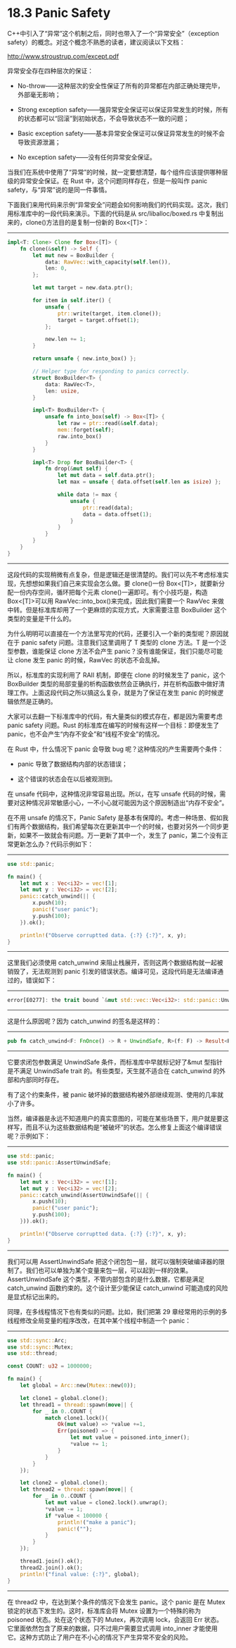 # 18.3 Panic Safety

C++中引入了“异常”这个机制之后，同时也带入了一个“异常安全”（exception safety）的概念。对这个概念不熟悉的读者，建议阅读以下文档：

<http://www.stroustrup.com/except.pdf>

异常安全存在四种层次的保证：

* No-throw——这种层次的安全性保证了所有的异常都在内部正确处理完毕，外部毫无影响；

* Strong exception safety——强异常安全保证可以保证异常发生的时候，所有的状态都可以“回滚”到初始状态，不会导致状态不一致的问题；

* Basic exception safety——基本异常安全保证可以保证异常发生的时候不会导致资源泄漏；

* No exception safety——没有任何异常安全保证。

当我们在系统中使用了“异常”的时候，就一定要想清楚，每个组件应该提供哪种层级的异常安全保证。在 Rust 中，这个问题同样存在，但是一般叫作 panic safety，与“异常”说的是同一件事情。

下面我们来用代码来示例“异常安全”问题会如何影响我们的代码实现。这次，我们用标准库中的一段代码来演示。下面的代码是从 src/liballoc/boxed.rs 中复制出来的，clone()方法目的是复制一份新的 Box<\[T\]>：

---

```rust
impl<T: Clone> Clone for Box<[T]> {
    fn clone(&self) -> Self {
        let mut new = BoxBuilder {
            data: RawVec::with_capacity(self.len()),
            len: 0,
        };

        let mut target = new.data.ptr();

        for item in self.iter() {
            unsafe {
                ptr::write(target, item.clone());
                target = target.offset(1);
            };

            new.len += 1;
        }

        return unsafe { new.into_box() };

        // Helper type for responding to panics correctly.
        struct BoxBuilder<T> {
            data: RawVec<T>,
            len: usize,
        }

        impl<T> BoxBuilder<T> {
            unsafe fn into_box(self) -> Box<[T]> {
                let raw = ptr::read(&self.data);
                mem::forget(self);
                raw.into_box()
            }
        }

        impl<T> Drop for BoxBuilder<T> {
            fn drop(&mut self) {
                let mut data = self.data.ptr();
                let max = unsafe { data.offset(self.len as isize) };

                while data != max {
                    unsafe {
                        ptr::read(data);
                        data = data.offset(1);
                    }
                }
            }
        }
    }
}
```

---

这段代码的实现稍微有点复杂，但是逻辑还是很清楚的。我们可以先不考虑标准实现，先想想如果我们自己来实现会怎么做。要 clone()一份 Box<\[T\]>，就要新分配一份内存空间，循环把每个元素 clone()一遍即可。有个小技巧是，构造 Box<\[T\]>可以用 RawVec::into\_box()来完成，因此我们需要一个 RawVec 来做中转。但是标准库却用了一个更麻烦的实现方式，大家需要注意 BoxBuilder 这个类型的变量是干什么的。

为什么明明可以直接在一个方法里写完的代码，还要引入一个新的类型呢？原因就在于 panic safety 问题。注意我们这里调用了 T 类型的 clone 方法。T 是一个泛型参数，谁能保证 clone 方法不会产生 panic？没有谁能保证，我们只能尽可能让 clone 发生 panic 的时候，RawVec 的状态不会乱掉。

所以，标准库的实现利用了 RAII 机制，即便在 clone 的时候发生了 panic，这个 BoxBuilder 类型的局部变量的析构函数依然会正确执行，并在析构函数中做好清理工作。上面这段代码之所以搞这么复杂，就是为了保证在发生 panic 的时候逻辑依然是正确的。

大家可以去翻一下标准库中的代码，有大量类似的模式存在，都是因为需要考虑 panic safety 问题。Rust 的标准库在编写的时候有这样一个目标：即便发生了 panic，也不会产生“内存不安全”和“线程不安全”的情况。

在 Rust 中，什么情况下 panic 会导致 bug 呢？这种情况的产生需要两个条件：

* panic 导致了数据结构内部的状态错误；

* 这个错误的状态会在以后被观测到。

在 unsafe 代码中，这种情况非常容易出现。所以，在写 unsafe 代码的时候，需要对这种情况非常敏感小心，一不小心就可能因为这个原因制造出“内存不安全”。

在不用 unsafe 的情况下，Panic Safety 是基本有保障的。考虑一种场景、假如我们有两个数据结构，我们希望每次在更新其中一个的时候，也要对另外一个同步更新，如果不一致就会有问题。万一更新了其中一个，发生了 panic，第二个没有正常更新怎么办？代码示例如下：

---

```rust
use std::panic;

fn main() {
    let mut x : Vec<i32> = vec![1];
    let mut y : Vec<i32> = vec![2];
    panic::catch_unwind(|| {
        x.push(10);
        panic!("user panic");
        y.push(100);
    }).ok();

    println!("Observe corruptted data. {:?} {:?}", x, y);
}
```

---

这里我们必须使用 catch\_unwind 来阻止栈展开，否则这两个数据结构就一起被销毁了，无法观测到 panic 引发的错误状态。编译可见，这段代码是无法编译通过的，错误如下：

---

```rust
error[E0277]: the trait bound `&mut std::vec::Vec<i32>: std::panic::UnwindSafe` is not satisfied
```

---

这是什么原因呢？因为 catch\_unwind 的签名是这样的：

---

```rust
pub fn catch_unwind<F: FnOnce() -> R + UnwindSafe, R>(f: F) -> Result<R>
```

---

它要求闭包参数满足 UnwindSafe 条件，而标准库中早就标记好了&mut 型指针是不满足 UnwindSafe trait 的。有些类型，天生就不适合在 catch\_unwind 的外部和内部同时存在。

有了这个约束条件，被 panic 破坏掉的数据结构被外部继续观测、使用的几率就小了许多。

当然，编译器是永远不知道用户的真实意图的，可能在某些场景下，用户就是要这样写，而且不认为这些数据结构是“被破坏”的状态。怎么修复上面这个编译错误呢？示例如下：

---

```rust
use std::panic;
use std::panic::AssertUnwindSafe;

fn main() {
    let mut x : Vec<i32> = vec![1];
    let mut y : Vec<i32> = vec![2];
    panic::catch_unwind(AssertUnwindSafe(|| {
        x.push(10);
        panic!("user panic");
        y.push(100);
    })).ok();

    println!("Observe corruptted data. {:?} {:?}", x, y);
}
```

---

我们可以用 AssertUnwindSafe 把这个闭包包一层，就可以强制突破编译器的限制了。我们也可以单独为某个变量来包一层，可以起到一样的效果。AssertUnwindSafe 这个类型，不管内部包含的是什么数据，它都是满足 catch\_unwind 函数约束的。这个设计至少能保证 catch\_unwind 可能造成的风险是显式标记出来的。

同理，在多线程情况下也有类似的问题。比如，我们把第 29 章经常用的示例的多线程修改全局变量的程序改改，在其中某个线程中制造一个 panic：

---

```rust
use std::sync::Arc;
use std::sync::Mutex;
use std::thread;

const COUNT: u32 = 1000000;

fn main() {
    let global = Arc::new(Mutex::new(0));

    let clone1 = global.clone();
    let thread1 = thread::spawn(move|| {
        for _ in 0..COUNT {
            match clone1.lock(){
                Ok(mut value) => *value +=1,
                Err(poisoned) => {
                    let mut value = poisoned.into_inner();
                    *value += 1;
                }
            }
        }
    });

    let clone2 = global.clone();
    let thread2 = thread::spawn(move|| {
        for _ in 0..COUNT {
            let mut value = clone2.lock().unwrap();
            *value -= 1;
            if *value < 100000 {
                println!("make a panic");
                panic!("");
            }
        }
    });

    thread1.join().ok();
    thread2.join().ok();
    println!("final value: {:?}", global);
}
```

---

在 thread2 中，在达到某个条件的情况下会发生 panic。这个 panic 是在 Mutex 锁定的状态下发生的。这时，标准库会将 Mutex 设置为一个特殊的称为 poisoned 状态。处在这个状态下的 Mutex，再次调用 lock，会返回 Err 状态。它里面依然包含了原来的数据，只不过用户需要显式调用 into\_inner 才能使用它。这种方式防止了用户在不小心的情况下产生异常不安全的风险。
